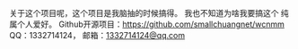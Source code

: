 关于这个项目呢，这个项目是我脑抽的时候搞得。
我也不知道为啥我要搞这个 纯属个人爱好。
Github开源项目：https://github.com/smallchuangnet/wcnmm
QQ：1332714124，
邮箱：1332714124@qq.com
